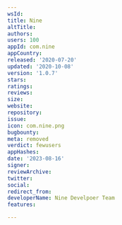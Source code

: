 ```yaml
---
wsId: 
title: Nine
altTitle: 
authors: 
users: 100
appId: com.nine
appCountry: 
released: '2020-07-20'
updated: '2020-10-08'
version: '1.0.7'
stars: 
ratings: 
reviews: 
size: 
website: 
repository: 
issue: 
icon: com.nine.png
bugbounty: 
meta: removed
verdict: fewusers
appHashes: 
date: '2023-08-16'
signer: 
reviewArchive: 
twitter: 
social: 
redirect_from: 
developerName: Nine Develpoer Team
features: 

---
```


